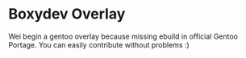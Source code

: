 # Boxydev Overlay

Wei begin a gentoo overlay because missing ebuild in official Gentoo Portage. You can easily contribute without problems :)
